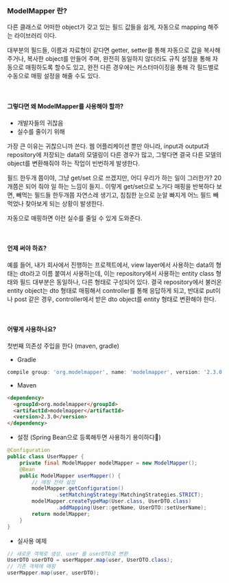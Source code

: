 ### ModelMapper 란?

다른 클래스로 어떠한 object가 갖고 있는 필드 값들을 쉽게, 자동으로 mapping 해주는 라이브러리 이다.

대부분의 필드들, 이름과 자료형이 같다면 getter, setter를 통해 자동으로 값을 복사해 주거나, 복사한 object를 만들어 주며, 완전히 동일하지 않더라도 규칙 설정을 통해 자동으로 매핑하도록 할수도 있고, 완전 다른 경우에는 커스터마이징을 통해 각 필드별로 수동으로 매핑 설정을 해줄 수도 있다.

<br>

#### 그렇다면 왜 ModelMapper를 사용해야 할까?
* 개발자들의 귀찮음
* 실수를 줄이기 위해

가장 큰 이유는 귀찮으니까 쓴다. 웹 어플리케이션 뿐만 아니라, input과 output과 repository에 저장되는 data의 모델링이 다른 경우가 많고, 그렇다면 결국 다른 모델의 object를 변환해줘야 하는 작업이 빈번하게 발생한다.

필드 한두개 쯤이야, 그냥 get/set 으로 쓰겠지만, 어디 우리가 하는 일이 그러한가? 20개쯤은 되어 줘야 일 하는 느낌이 들지.. 이렇게 get/set으로 노가다 매핑을 반복하다 보면, 빼먹는 필드들 한두개쯤 자연스레 생기고, 침침한 눈으로 눈알 빠지게 어느 필드 빼먹었나 찾아보게 되는 상황이 발생한다.

자동으로 매핑하면 이런 실수를 줄일 수 있게 도와준다.

<br>

#### 언제 써야 하죠?

예를 들어, 내가 회사에서 진행하는 프로젝트에서, view layer에서 사용하는 data의 형태는 dto라고 이름 붙여서 사용하는데, 이는 repository에서 사용하는 entity class 형태와 필드 대부분은 동일하나, 다른 형태로 구성되어 있다. 결국 repository에서 불러온 entity object는 dto 형태로 매핑해서 controller를 통해 응답하게 되고, 반대로 put이나 post 같은 경우, controller에서 받은 dto object를 entity 형태로 변환해야 한다.

<br>

#### 어떻게 사용하나요?

첫번째 의존성 주입을 한다 (maven, gradle)

* Gradle
```groovy
compile group: 'org.modelmapper', name: 'modelmapper', version: '2.3.0'
```

* Maven
```html
<dependency>
  <groupId>org.modelmapper</groupId>
  <artifactId>modelmapper</artifactId>
  <version>2.3.0</version>
</dependency>
```

* 설정 (Spring Bean으로 등록해두면 사용하기 용이하다)
```java
@Configuration
public class UserMapper {
    private final ModelMapper modelMapper = new ModelMapper();
    @Bean
    public ModelMapper userMapper() {
        // 매핑 전략 설정
        modelMapper.getConfiguration()
                .setMatchingStrategy(MatchingStrategies.STRICT);
        modelMapper.createTypeMap(User.class, UserDTO.class)
                .addMapping(User::getName, UserDTO::setUserName);
        return modelMapper;
    }
}
```

* 실사용 예제
```java
// 새로운 객체로 생성. user 를 userDTO로 변환
UserDTO userDTO = userMapper.map(user, UserDTO.class);
// 기존 객체에 매핑
userMapper.map(user, userDTO);
```